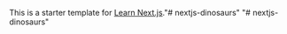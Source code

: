 This is a starter template for [Learn Next.js](https://nextjs.org/learn)."# nextjs-dinosaurs" 
"# nextjs-dinosaurs" 
